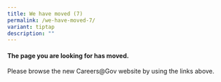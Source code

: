 ```yaml
---
title: We have moved (7)
permalink: /we-have-moved-7/
variant: tiptap
description: ""
---
```

<h4>The page you are looking for has moved.</h4>
<p>Please browse the new Careers@Gov website by using the links above.</p>